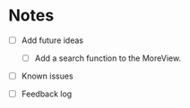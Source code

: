 # Notes

- [ ] Add future ideas
	- [ ] Add a search function to the MoreView.
- [ ] Known issues
- [ ] Feedback log

